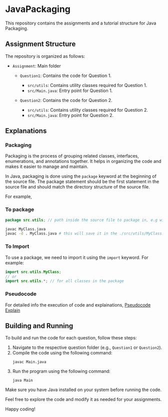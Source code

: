 # JavaPackaging

This repository contains the assignments and a tutorial structure for Java Packaging.

## Assignment Structure

The repository is organized as follows:

- `Assignment`: Main folder
    - `Question1`: Contains the code for Question 1.
        - `src/utils`: Contains utility classes required for Question 1.
        - `src/Main.java`: Entry point for Question 1.

    - `Question2`: Contains the code for Question 2.
        - `src/utils`: Contains utility classes required for Question 2.
        - `src/Main.java`: Entry point for Question 2.

## Explanations

### Packaging

Packaging is the process of grouping related classes, interfaces, enumerations, and annotations together. It helps in organizing the code and makes it easier to manage and maintain.

In Java, packaging is done using the `package` keyword at the beginning of the source file. The package statement should be the first statement in the source file and should match the directory structure of the source file.

For example, 

### To package

```java
package src.utils; // path inside the source file to package in, e.g will save in ./src/utils/MyClass.class
```

```bash
javac MyClass.java
javac -d . MyClass.java # this will save it in the ./src/utils/MyClass.class
```

### To Import

To use a package, we need to import it using the `import` keyword. For example:

```java
import src.utils.MyClass;
// or
import src.utils.*; // for all classes in the package
```

### Pseudocode

For detailed info the execution of code and explainations, [Pseudocode](Pseudocode.pdf) [Explain](explain.md)
## Building and Running

To build and run the code for each question, follow these steps:

1. Navigate to the respective question folder (e.g., `Question1` or `Question2`).
2. Compile the code using the following command:
     ```
     javac Main.java
     ```
3. Run the program using the following command:
     ```
     java Main
     ```

Make sure you have Java installed on your system before running the code.

Feel free to explore the code and modify it as needed for your assignments.

Happy coding!
